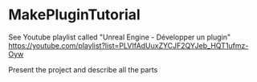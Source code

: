 # MakePluginTutorial
See Youtube playlist called "Unreal Engine - Développer un plugin"
https://youtube.com/playlist?list=PLVIfAdUuxZYCJF2QYJeb_HQT1ufmz-Oyw

Present the project and describe all the parts
